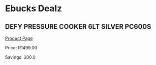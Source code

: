 
# Ebucks Dealz
## DEFY PRESSURE COOKER 6LT SILVER PC600S
[Product Page](https://www.ebucks.com/web/shop/productSelected.do?prodId=1146890899&catId=704983235)

Price: R1499.00

Savings: 300.0


	